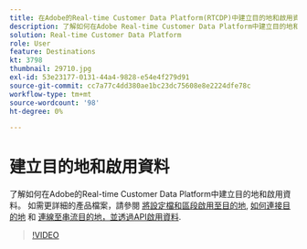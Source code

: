 ```yaml
---
title: 在Adobe的Real-time Customer Data Platform(RTCDP)中建立目的地和啟用資料
description: 了解如何在Adobe Real-time Customer Data Platform中建立目的地和啟用資料
solution: Real-time Customer Data Platform
role: User
feature: Destinations
kt: 3798
thumbnail: 29710.jpg
exl-id: 53e23177-0131-44a4-9828-e54e4f279d91
source-git-commit: cc7a77c4dd380ae1bc23dc75608e8e2224dfe78c
workflow-type: tm+mt
source-wordcount: '98'
ht-degree: 0%

---
```


# 建立目的地和啟用資料

了解如何在Adobe的Real-time Customer Data Platform中建立目的地和啟用資料。 如需更詳細的產品檔案，請參閱 [將設定檔和區段啟用至目的地](https://experienceleague.adobe.com/docs/experience-platform/rtcdp/destinations/dest-tutorials/activate-destinations.html), [如何連接目的地](https://experienceleague.adobe.com/docs/experience-platform/rtcdp/destinations/dest-tutorials/connect-destination.html) 和 [連線至串流目的地，並透過API啟用資料](https://experienceleague.adobe.com/docs/experience-platform/rtcdp/destinations/api-tutorials/streaming-destinations-api-tutorial.html).

>[!VIDEO](https://video.tv.adobe.com/v/29710?quality=12&learn=on)

